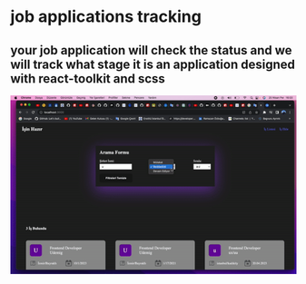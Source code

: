 # job applications tracking

## your job application will check the status and we will track what stage it is an application designed with react-toolkit and scss

![](https://github.com/ozbuganliramazan/job-applications-tracking-toolkit/blob/main/src/logo.gif)

